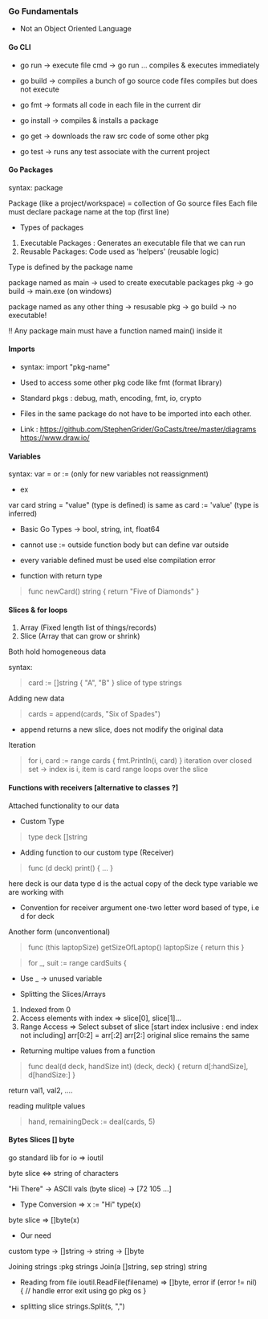 ### Go Fundamentals

* Not an Object Oriented Language

#### Go CLI

* go run -> execute file cmd -> go run <filename> <file2> ...
    compiles & executes immediately

* go build -> compiles a bunch of go source code files
    compiles but does not execute

* go fmt -> formats all code in each file in the current dir

* go install -> compiles & installs a package

* go get -> downloads the raw src code of some other pkg

* go test -> runs any test associate with the current project


#### Go Packages

syntax: package <package-name> 

Package (like a project/workspace) =  collection of Go source files
Each file must declare package name at the top (first line)

* Types of packages

1. Executable Packages : Generates an executable file that we can run
2. Reusable Packages: Code used as 'helpers' (reusable logic)

Type is defined by the package name

package named as main -> used to create executable packages
pkg -> go build -> main.exe (on windows)

package named as any other thing -> resusable 
pkg -> go build -> no executable!

!! Any package main must have a function named main() inside it

#### Imports

* syntax: import "pkg-name"
* Used to access some other pkg code like fmt (format library)
* Standard pkgs : debug, math, encoding, fmt, io, crypto
* Files in the same package do not have to be imported into each other.

* Link : https://github.com/StephenGrider/GoCasts/tree/master/diagrams
         https://www.draw.io/


#### Variables

syntax: var <identifier> <type> = <value>
or <identifier> := <value> (only for new variables not reassignment)
* ex

var card string = "value" (type is defined)
is same as
card := 'value' (type is inferred)

* Basic Go Types -> bool, string, int, float64
* cannot use := outside function body but can define var outside
* every variable defined must be used else compilation error

* function with return type

> func newCard() string {
	return "Five of Diamonds"
}

#### Slices & for loops

1. Array (Fixed length list of things/records)
2. Slice (Array that can grow or shrink)

Both hold homogeneous data  

syntax:
> card := []string { "A", "B" }
slice of type strings

Adding new data
>cards = append(cards, "Six of Spades")
* append returns a new slice, does not modify the original data

Iteration
>   for i, card := range cards {
		fmt.Println(i, card)
	}
iteration over closed set -> index is i, item is card
range loops over the slice


#### Functions with receivers [alternative to classes ?]

Attached functionality to our data

* Custom Type
> type deck []string

* Adding function to our custom type (Receiver)
> func (d deck) print() { ... }

here deck is our data type 
d is the actual copy of the deck type variable we are working with
* Convention for receiver argument
one-two letter word based of type, i.e d for deck

Another form (unconventional)
> func (this laptopSize) getSizeOfLaptop() laptopSize {
    return this
}

>for _, suit := range cardSuits {
* Use  _ -> unused variable


* Splitting the Slices/Arrays

1. Indexed from 0
2. Access elements with index => slice[0], slice[1]...
3. Range Access => Select subset of slice
    [start index inclusive : end index not including]
    arr[0:2] = arr[:2]
    arr[2:]
    original slice remains the same

* Returning multipe values from a function
>func deal(d deck, handSize int) (deck, deck) {
	return d[:handSize], d[handSize:]
}

return val1, val2, ....

reading mulitple values
>hand, remainingDeck := deal(cards, 5)


#### Bytes Slices [] byte

go standard lib for io => ioutil

byte slice <=> string of characters

"Hi There" -> ASCII vals (byte slice) -> [72 105 ...]

* Type Conversion => 
x := "Hi"
type(x)

byte slice => []byte(x)

* Our need

custom type -> []string -> string -> []byte

Joining strings :pkg strings
Join(a []string, sep string) string

* Reading from file
ioutil.ReadFile(filename) => []byte, error
if (error != nil) {
    // handle error
    exit using go pkg os
}

* splitting slice
strings.Split(s, ",")










